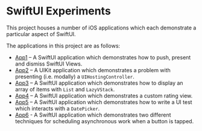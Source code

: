 # SwiftUI Experiments

This project houses a number of iOS applications which each demonstrate a particular aspect of SwiftUI.

The applications in this project are as follows:

* [App1](App1) – A SwiftUI application which demonstrates how to push, present and dismiss SwiftUI Views.
* [App2](App2) – A UIKit application which demonstrates a problem with presenting (i.e. modally) a `UIHostingController`.
* [App3](App3) – A SwiftUI application which demonstrates how to display an array of items with `List` and `LazyVStack`.
* [App4](App4) – A SwiftUI application which demonstrates a custom rating view.
* [App5](App5) – A SwiftUI application which demonstrates how to write a UI test which interacts with a `DatePicker`.
* [App6](App6) - A SwiftUI application which demonstrates two different techniques for scheduling asynchronous work when a button is tapped.
